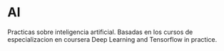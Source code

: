 # AI
Practicas sobre inteligencia artificial.
Basadas en los cursos de especializacion en coursera Deep Learning and Tensorflow in practice.
